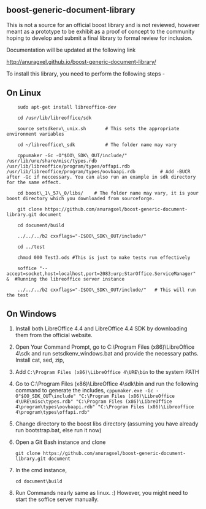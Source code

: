 boost-generic-document-library
------------------------------

This is not a source for an official boost library and is
not reviewed, however meant as a prototype to be exhibit 
as a proof of concept to the community hoping to develop and submit
a final library to formal review for inclusion.

Documentation will be updated at the following link

http://anuragxel.github.io/boost-generic-document-library/

To install this library, you need to perform the following steps -

On Linux
--------
```
	sudo apt-get install libreoffice-dev
	
	cd /usr/lib/libreoffice/sdk
	
	source setsdkenv\_unix.sh       # This sets the appropriate environment variables
	
	cd ~/libreoffice\_sdk           # The folder name may vary
	
	cppumaker -Gc -O"$OO\_SDK\_OUT/include/" /usr/lib/ure/share/misc/types.rdb /usr/lib/libreoffice/program/types/offapi.rdb /usr/lib/libreoffice/program/types/oovbaapi.rdb         # Add -BUCR after -Gc if neccessary. You can also run an example in sdk directory for the same effect.
	
	cd boost\_1\_57\_0/libs/ 	# The folder name may vary, it is your boost directory which you downloaded from sourceforge.

	git clone https://github.com/anuragxel/boost-generic-document-library.git document

	cd document/build

	../../../b2 cxxflags="-I$OO\_SDK\_OUT/include/"

	cd ../test

	chmod 000 Test3.ods #This is just to make tests run effectively

	soffice "--accept=socket,host=localhost,port=2083;urp;StarOffice.ServiceManager" &  #Running the libreoffice server instance

	../../../b2 cxxflags="-I$OO\_SDK\_OUT/include/"   # This will run the test
```

On Windows
----------

1. Install both LibreOffice 4.4 and LibreOffice 4.4 SDK by downloading them from the official website.

2. Open Your Command Prompt, go to C:\Program Files (x86)\LibreOffice 4\sdk and run setsdkenv_windows.bat and provide the necessary paths. Install cat, sed, zip, 

3. Add 
	`C:\Program Files (x86)\LibreOffice 4\URE\bin`
   to the system PATH

4. Go to C:\Program Files (x86)\LibreOffice 4\sdk\bin and run the following command to generate the includes,
   `cppumaker.exe -Gc -O"$OO_SDK_OUT\include" "C:\Program Files (x86)\LibreOffice 4\URE\misc\types.rdb" "C:\Program Files (x86)\LibreOffice 4\program\types\oovbaapi.rdb" "C:\Program Files (x86)\Libreoffice 4\program\types\offapi.rdb"`

5. Change directory to the boost libs directory (assuming you have already run bootstrap.bat, else run it now)

6. Open a Git Bash instance and clone 
	
	`git clone https://github.com/anuragxel/boost-generic-document-library.git document`

7. In the cmd instance, 
	
	`cd document\build`

8. Run Commands nearly same as linux. :) However, you might need to start the soffice server manually. 
